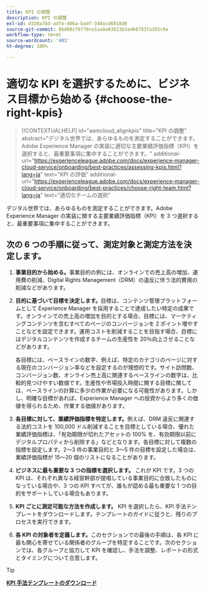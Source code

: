 ```yaml
---
title: KPI の調整
description: KPI の調整
exl-id: d338a7bd-adfe-486a-badf-348acd6018d0
source-git-commit: 8bd001f6f70ce1aa9a63623b3ad68793fa355c9a
workflow-type: tm+mt
source-wordcount: '483'
ht-degree: 100%

---
```


# 適切な KPI を選択するために、ビジネス目標から始める {#choose-the-right-kpis}

>[!CONTEXTUALHELP]
>id="aemcloud_alignkpis"
>title="KPI の調整"
>abstract="デジタル世界では、あらゆるものを測定することができます。Adobe Experience Manager の実装に適切な主要業績評価指標（KPI）を選択すると、最重要事項に集中することができます。"
>additional-url="https://experienceleague.adobe.com/docs/experience-manager-cloud-service/onboarding/best-practices/assessing-kpis.html?lang=ja" text="KPI の評価"
>additional-url="https://experienceleague.adobe.com/docs/experience-manager-cloud-service/onboarding/best-practices/choose-right-team.html?lang=ja" text="適切なチームの選択"

デジタル世界では、あらゆるものを測定することができます。Adobe Experience Manager の実装に関する主要業績評価指標（KPI）を 3 つ選択すると、最重要事項に集中することができます。


## **次の 6 つの手順に従って、測定対象と測定方法を決定します。**


1. **事業目的から始める。**&#x200B;事業目的の例には、オンラインでの売上高の増加、運用費の削減、Digital Rights Management（DRM）の違反に伴う法的費用の削減などがあります。

1. **目的に基づいて目標を決定します。**&#x200B;目標は、コンテンツ管理プラットフォームとして Experience Manager を採用することで達成したい特定の成果です。オンラインでの売上高の増加を目的とする場合、目標には、マーケティングコンテンツを含むすべてのページのコンバージョンを 2 ポイント増やすことなどを設定できます。運用コストを削減することを目指す場合、目標にはデジタルコンテンツを作成するチームの生産性を 20％向上させることなどがあります。

   各目標には、ベースラインの数字、例えば、特定のカテゴリのページに対する現在のコンバージョン率などを設定するのが理想的です。サイト訪問数、コンバージョン数、オンライン売上高に関連するベースラインの数字は、比較的見つけやすい数値です。生産性や市場投入時間に関する目標に関しては、ベースラインの計算に多少の作業が必要になる可能性があります。しかし、明確な目標があれば、Experience Manager への投資からより多くの価値を得られるため、作業する価値があります。

1. **各目標に対して、業績評価指標を特定します。**&#x200B;例えば、DRM 違反に関連する法的コストを 100,000 ドル削減することを目標としている場合、優れた業績評価指標は、「有効期限が切れたアセットの 100% を、有効期限以前にデジタルプロパティから削除する」などとなります。各目標に対して複数の指標を設定します。2～3 件の事業目的と 3～5 件の目標を設定した場合は、業績評価指標が 15～20 個のリストになることがあります。

1. **ビジネスに最も重要な 3 つの指標を選択します。** これが KPI です。3 つの KPI は、それぞれ異なる経営幹部が提唱している事業目的に合致したものになっている場合や、3 つの KPI すべてが、誰もが認める最も重要な 1 つの目的をサポートしている場合もあります。

1. **KPI ごとに測定可能な方法を作成します。** KPI を選択したら、KPI 手法テンプレートをダウンロードします。テンプレートのガイドに従うと、残りのプロセスを実行できます。

1. **各 KPI の対象者を定義します。**&#x200B;このセクションでの最後の手順は、各 KPI に最も関心を寄せている関係者のグループを特定することです。次のセクションでは、各グループと協力して KPI を確認し、手法を調整、レポートの形式とタイミングについて合意します。

>[!TIP]
>
>[**KPI 手法テンプレートのダウンロード**](https://experienceleague.adobe.com/welcome/aem/assets/img/KPI_Methodology_Template.png)
